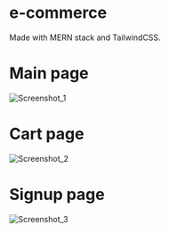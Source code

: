 # e-commerce
Made with MERN stack and TailwindCSS.
# Main page
![Screenshot_1](https://user-images.githubusercontent.com/108176604/216184632-481bc902-7c81-482b-ad4d-f338ee9580a1.png)
# Cart page
![Screenshot_2](https://user-images.githubusercontent.com/108176604/216184722-9c12c123-bb8a-4dbb-8505-74d6bb830658.png)
# Signup page
![Screenshot_3](https://user-images.githubusercontent.com/108176604/216184752-802d6349-984e-4ae9-bb58-1f76b38b6a44.png)
